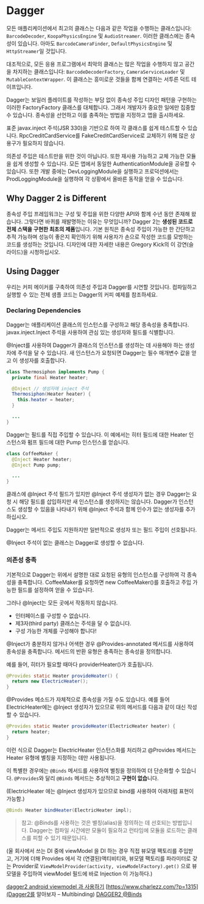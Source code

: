 # Dagger

모든 애플리케이션에서 최고의 클래스는 다음과 같은 작업을 수행하는 클래스입니다: `BarcodeDecoder`, `KoopaPhysicsEngine` 및 `AudioStreamer`. 이러한 클래스에는 종속성이 있습니다. 아마도 `BarcodeCameraFinder`, `DefaultPhysicsEngine` 및 `HttpStreamer`일 것입니다.

대조적으로, 모든 응용 프로그램에서 최악의 클래스는 많은 작업을 수행하지 않고 공간을 차지하는 클래스입니다: `BarcodeDecoderFactory`, `CameraServiceLoader` 및 `MutableContextWrapper`. 이 클래스는 흥미로운 것들을 함께 연결하는 서투른 덕트 테이프입니다.

Dagger는 보일러 플레이트를 작성하는 부담 없이 종속성 주입 디자인 패턴을 구현하는 이러한 FactoryFactory 클래스를 대체합니다. 그래서 개발자가 중요한 일에만 집중할 수 있습니다. 종속성을 선언하고 이를 충족하는 방법을 지정하고 앱을 출시하세요.

표준 javax.inject 주석(JSR 330)을 기반으로 하여 각 클래스를 쉽게 테스트할 수 있습니다. RpcCreditCardService를 FakeCreditCardService로 교체하기 위해 많은 상용구가 필요하지 않습니다.

의존성 주입은 테스트만을 위한 것이 아닙니다. 또한 재사용 가능하고 교체 가능한 모듈을 쉽게 생성할 수 있습니다. 모든 앱에서 동일한 AuthenticationModule을 공유할 수 있습니다. 또한 개발 중에는 DevLoggingModule을 실행하고 프로덕션에서는 ProdLoggingModule을 실행하여 각 상황에서 올바른 동작을 얻을 수 있습니다.

## Why Dagger 2 is Different


종속성 주입 프레임워크는 구성 및 주입을 위한 다양한 API와 함께 수년 동안 존재해 왔습니다. 그렇다면 바퀴를 재발명하는 이유는 무엇입니까? Dagger 2는 **생성된 코드로 전체 스택을 구현한 최초의 제품**입니다. 기본 원칙은 종속성 주입이 가능한 한 간단하고 추적 가능하며 성능이 좋은지 확인하기 위해 사용자가 손으로 작성한 코드를 모방하는 코드를 생성하는 것입니다. 디자인에 대한 자세한 내용은 Gregory Kick의 이 강연(슬라이드)을 시청하십시오.

## Using Dagger

우리는 커피 메이커를 구축하여 의존성 주입과 Dagger를 시연할 것입니다. 컴파일하고 실행할 수 있는 전체 샘플 코드는 Dagger의 커피 예제를 참조하세요.

### Declaring Dependencies

Dagger는 애플리케이션 클래스의 인스턴스를 구성하고 해당 종속성을 충족합니다. javax.inject.Inject 주석을 사용하여 관심 있는 생성자와 필드를 식별합니다.

@Inject를 사용하여 Dagger가 클래스의 인스턴스를 생성하는 데 사용해야 하는 생성자에 주석을 달 수 있습니다. 새 인스턴스가 요청되면 Dagger는 필수 매개변수 값을 얻고 이 생성자를 호출합니다.

```java
class Thermosiphon implements Pump {
  private final Heater heater;

  @Inject // 생성자애 inject 주석
  Thermosiphon(Heater heater) {
    this.heater = heater;
  }

  ...
}
```

Dagger는 필드를 직접 주입할 수 있습니다. 이 예에서는 히터 필드에 대한 Heater 인스턴스와 펌프 필드에 대한 Pump 인스턴스를 얻습니다.

```java
class CoffeeMaker {
  @Inject Heater heater;
  @Inject Pump pump;

  ...
}
```

클래스에 @Inject 주석 필드가 있지만 @Inject 주석 생성자가 없는 경우 Dagger는 요청 시 해당 필드를 삽입하지만 새 인스턴스를 생성하지는 않습니다. Dagger가 인스턴스도 생성할 수 있음을 나타내기 위해 @Inject 주석과 함께 인수가 없는 생성자를 추가하십시오.

Dagger는 메서드 주입도 지원하지만 일반적으로 생성자 또는 필드 주입이 선호됩니다.

@Inject 주석이 없는 클래스는 Dagger로 생성할 수 없습니다.

### 의존성 충족

기본적으로 Dagger는 위에서 설명한 대로 요청된 유형의 인스턴스를 구성하여 각 종속성을 충족합니다. CoffeeMaker를 요청하면 new CoffeeMaker()를 호출하고 주입 가능한 필드를 설정하여 얻을 수 있습니다.

그러나 @Inject는 모든 곳에서 작동하지 않습니다.

- 인터페이스를 구성할 수 없습니다.
- 제3자(third party) 클래스는 주석을 달 수 없습니다.
- 구성 가능한 개체를 구성해야 합니다!

@Inject가 충분하지 않거나 어색한 경우 @Provides-annotated 메서드를 사용하여 종속성을 충족합니다. 메서드의 반환 유형은 충족하는 종속성을 정의합니다.

예를 들어, 히터가 필요할 때마다 providerHeater()가 호출됩니다.

```java
@Provides static Heater provideHeater() {
  return new ElectricHeater();
}
```

@Provides 메소드가 자체적으로 종속성을 가질 수도 있습니다. 예를 들어 ElectricHeater에는 @Inject 생성자가 있으므로 위의 메서드를 다음과 같이 대신 작성할 수 있습니다.

```java
@Provides static Heater provideHeater(ElectricHeater heater) {
  return heater;
}
```

이런 식으로 Dagger는 ElectricHeater 인스턴스화를 처리하고 @Provides 메서드는 Heater 유형에 별칭을 지정하는 데만 사용됩니다.

이 특별한 경우에는 `@Binds` 메서드를 사용하여 별칭을 정의하여 더 단순화할 수 있습니다. `@Provides`와 달리 `@Binds` 메서드는 추상적이고 **구현이 없습**니다.

(ElectricHeater 에는 @Inject 생성자가 있으므로 bind를 사용하여 아래처럼 표현이 가능함.)

```java
@Binds Heater bindHeater(ElectricHeater impl);

```

> 참고: @Binds를 사용하는 것은 별칭(alias)을 정의하는 데 선호되는 방법입니다. Dagger는 컴파일 시간에만 모듈이 필요하고 런타임에 모듈을 로드하는 클래스를 피할 수 있기 때문입니다.

(울 회사에서 쓰는 DI 중에 viewModel 을 DI 하는 경우 직접 뷰모델 팩토리를 주입받고,
거기에 더해 Provides 에서 각 (연결된)액티비티와, 뷰모델 팩토리를 파라미터로 갖는 Provider로 `ViewModelProvider(activity, viewModelFactory).get()` 으로 뷰모델을 주입하여 viewModel 필드에 바로 Injection 이 가능하다.)

[dagger2 android viewmodel 과 사용하기](https://trend21c.tistory.com/2111)
[https://www.charlezz.com/?p=1315](Dagger2를 알아보자 – Multibinding)
[DAGGER2 @Binds](https://kotlinworld.com/106)